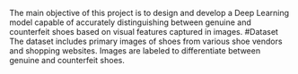 The main objective of this project is to design and develop a Deep Learning model capable of accurately distinguishing between genuine and counterfeit shoes based on visual features captured in images.
#Dataset
The dataset includes primary images of shoes from various shoe vendors and shopping websites. Images are labeled to differentiate between genuine and counterfeit shoes.
